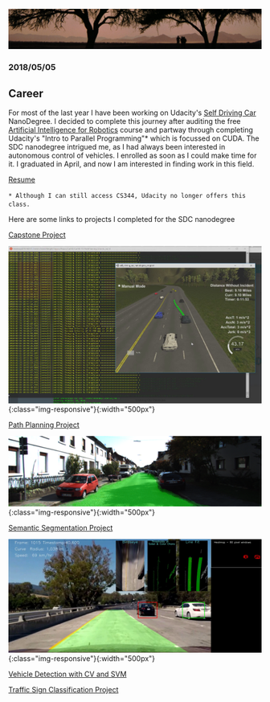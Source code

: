 [HeaderImg]: ./resources/images/sossusvlei_head.png "Trees by Sossusvlei Dune 45"

![Header Image][HeaderImg]

### 2018/05/05

## Career 

For most of the last year I have been working on Udacity's [Self Driving Car](https://www.udacity.com/course/self-driving-car-engineer-nanodegree--nd013) NanoDegree.  I decided to complete this journey after auditing the free [Artificial Intelligence for Robotics](https://www.udacity.com/course/artificial-intelligence-for-robotics--cs373) course and partway through completing Udacity's "Intro to Parallel Programming"* which is focussed on CUDA.  The SDC nanodegree intrigued me, as I had always been interested in autonomous control of vehicles.  I enrolled as soon as I could make time for it.  I graduated in April, and now I am interested in finding work in this field. 

[Resume](./resources/resumes/Anthony.Knight.CV.20180506.pdf)

`* Although I can still access CS344, Udacity no longer offers this class.` 

Here are some links to projects I completed for the SDC nanodegree



[Capstone Project](https://github.com/team-fusionx/CarND-Capstone)

![Path Planning Image](https://github.com/teeekay/CarND-T3-PathPlanning/blob/master/images/PathPlanningScreenshot.jpg?raw=true){:class="img-responsive"}{:width="500px"}  

[Path Planning Project](https://github.com/teeekay/CarND-T3-PathPlanning/blob/master/ModelDocumentation.md)


![Semantic Segmentation Project](https://github.com/teeekay/CarND-Semantic-Segmentation/blob/master/examples/uu_000011.png?raw=true){:class="img-responsive"}{:width="500px"}

[Semantic Segmentation Project](https://github.com/teeekay/CarND-Semantic-Segmentation)


![Vehicle Detection Image](https://github.com/teeekay/CarND-Vehicle-Detection/blob/master/output_images/videograb00002.png?raw=true){:class="img-responsive"}{:width="500px"}

[Vehicle Detection with CV and SVM](https://github.com/teeekay/CarND-Vehicle-Detection/blob/master/Assignment5.TonyKnight.md)


[Traffic Sign Classification Project](https://github.com/teeekay/CarND-Traffic-Sign-Classifier-Project/blob/master/Assignment2.TonyKnight.md)
